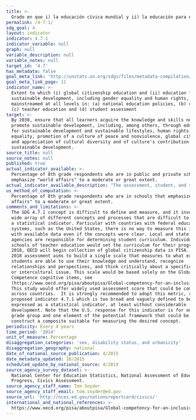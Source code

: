```yaml
---
title: >-
  Grado en que i) la educación cívica mundial y ii) la educación para el desarrollo sostenible, incluida la igualdad entre los géneros y los derechos humanos, se incorporan en todos los niveles en: a) las políticas nacionales de educación, b) los planes de estudio, c) la formación del profesorado y d) la evaluación de los estudiantes
permalink: /4-7-1/
sdg_goal: 4
layout: indicator
indicator: 4.7.1
indicator_variable: null
graph: null
variable_description: null
variable_notes: null
target_id: '4.7'
has_metadata: false
goal_meta_link: 'http://unstats.un.org/sdgs/files/metadata-compilation/Metadata-Goal-4.pdf'
goal_meta_link_page: 11
indicator_name: >-
  Extent to which (i) global citizenship education and (ii) education for
  sustainable development, including gender equality and human rights, are
  mainstreamed at all levels in: (a) national education policies, (b) curricula,
  (c) teacher education and (d) student assessment
target: >-
  By 2030, ensure that all learners acquire the knowledge and skills needed to
  promote sustainable development, including, among others, through education
  for sustainable development and sustainable lifestyles, human rights, gender
  equality, promotion of a culture of peace and nonviolence, global citizenship
  and appreciation of cultural diversity and of culture's contribution to
  sustainable development.
source_title: null
source_notes: null
published: true
actual_indicator_available: >-
  Percentage of 8th grade respondents who are in public and private schools that
  emphasize "world affairs" to a moderate or great extent. 
actual_indicator_available_description: "The assessment, student, and school data are based on a civic framework that incorporates ideas and input from subject area experts, school administrators, policymakers, teachers, parents, and others. The NAEP Civics Framework describes the assessment content and how students' responses are evaluated. This framework shaped the 1998, 2006, 2010, and 2014 civics assessments. The assessment exercises and scoring criteria were developed by a committee of civics educators and curriculum experts to capture the goals of the framework. The framework, which describes the goals of the civics assessment and what kind of exercises it ought to feature, was created by the Board through a comprehensive national process involving educators, researchers, measurement experts, administrators, and members of the general public. The NAEP Civics Standing Committee was instrumental in developing the assessment, guided by the framework. The framework describes the types of texts and questions to be included in the assessment, as well as how the questions should be designed and scored. The framework recommends that the assessment should be organized around three main components: 1) Knowledge; 2) Intellectual and participatory skills; 3) Civic dispositions. Variable name            Variable label i4_7_1_total\t\t   Percent of 8th graders in schools that emphasize \"world affairs\" to a moderate or great extent, total i4_7_1_male\t\t       Percent of 8th graders in schools that emphasize \"world affairs\" to a moderate or great extent, male i4_7_1_female\t       Percent of 8th graders in schools that emphasize \"world affairs\" to a moderate or great extent, female i4_7_1_disabilities    Percent of 8th graders in schools that emphasize \"world affairs\" to a moderate or great extent, with disabilities i4_7_1_nodisabilities  Percent of 8th graders in schools that emphasize \"world affairs\" to a moderate or great extent, without disabilities i4_7_1_urban\t\t   Percent of 8th graders in schools that emphasize \"world affairs\" to a moderate or great extent, urban i4_7_1_suburban\t\t   Percent of 8th graders in schools that emphasize \"world affairs\" to a moderate or great extent, suburban i4_7_1_town\t\t       Percent of 8th graders in schools that emphasize \"world affairs\" to a moderate or great extent, town i4_7_1_rural\t\t   Percent of 8th graders in schools that emphasize \"world affairs\" to a moderate or great extent, rural"
us_method_of_computation: >-
  Percentage of 8th grade respondents who are in schools that emphasize "world
  affairs" to a moderate or great extent.
comments_and_limitations: >-
  The SDG 4.7.1 concept is difficult to define and measure, and it involves a
  wide array of different concepts and processes that are difficult to reduce to
  a statistical indicator. Particular with countries with federal education
  systems, such as the United States, there is no way to measure this indicator
  with available data even if the concepts were clear. Local and state education
  agencies are responsible for determining student curriculum. Individual
  schools of teacher education would set the curriculum for their programs. In
  2018, OECD will begin collection of global citizenship data in PISA. The PISA
  2018 assessment aims to build a single scale that measures to what extent
  students are able to use their knowledge and understand, recognize
  relationships and perspectives, and think critically about a specific global
  or intercultural issue. This scale would be based solely on the Global
  Competence cognitive items, see
  (https://www.oecd.org/pisa/aboutpisa/Global-competency-for-an-inclusive-world.pdf).
  This study would offer widely used assessment score that could be compared
  across countries.  It is strongly recommended to adopt this metric, rather the
  proposed indicator 4.7.1 which is too broad and vaguely defined to be
  expressed as a statistical indicator, at least without considerable
  development. Note that the U.S. response for this indicator is for only one
  grade group and one element of the potential framework that could be used to
  construct a composite suitable for measuring the desired concept.
periodicity: Every 4 years
time_period: '2014'
unit_of_measure: Percentage
disaggregation_categories: 'sex, disability status, and urbanicity'
disaggregation_geography: national
date_of_national_source_publication: 4/2015
date_metadata_updated: 10/2015
scheduled_update_by_national_source: 4/2019
source_agency_survey_dataset: >-
  National Center for Education Statistics, National Assessment of Educational
  Progress, Civics Assessment.
source_agency_staff_name: Tom Snyder
source_agency_staff_email: tom.snyder@ed.gov
source_url: 'http://nces.ed.gov/nationsreportcard/civics/'
international_and_national_references: >-
  https://www.oecd.org/pisa/aboutpisa/Global-competency-for-an-inclusive-world.pdf
---
```

